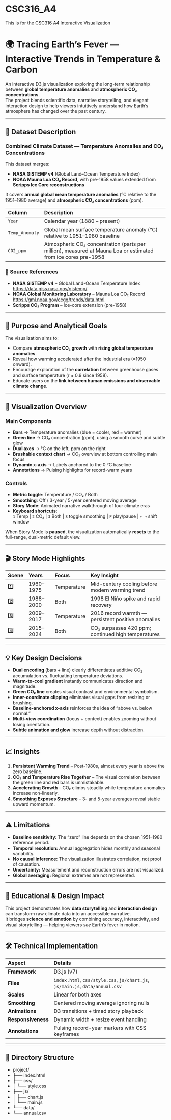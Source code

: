 # CSC316_A4
This is for the CSC316 A4 Interactive Visualization
# 🌍 Tracing Earth’s Fever — Interactive Trends in Temperature & Carbon

An interactive D3.js visualization exploring the long-term relationship between **global temperature anomalies** and **atmospheric CO₂ concentrations**.  
The project blends scientific data, narrative storytelling, and elegant interaction design to help viewers intuitively understand how Earth’s atmosphere has changed over the past century.

---

## 📘 Dataset Description

### Combined Climate Dataset — Temperature Anomalies and CO₂ Concentrations

This dataset merges:
- **NASA GISTEMP v4** (Global Land–Ocean Temperature Index)  
- **NOAA Mauna Loa CO₂ Record**, with pre-1958 values extended from **Scripps Ice Core reconstructions**

It covers **annual global mean temperature anomalies** (°C relative to the 1951–1980 average) and **atmospheric CO₂ concentrations** (ppm).

| Column | Description |
|:--------|:-------------|
| `Year` | Calendar year (1880 – present) |
| `Temp_Anomaly` | Global mean surface temperature anomaly (°C) relative to 1951–1980 baseline |
| `CO2_ppm` | Atmospheric CO₂ concentration (parts per million), measured at Mauna Loa or estimated from ice cores pre-1958 |

### 🔗 Source References
- **NASA GISTEMP v4** – Global Land-Ocean Temperature Index  
  https://data.giss.nasa.gov/gistemp/  
- **NOAA Global Monitoring Laboratory** – Mauna Loa CO₂ Record  
  https://gml.noaa.gov/ccgg/trends/data.html  
- **Scripps CO₂ Program** – Ice-core extension (pre-1958)  

---

## 🎯 Purpose and Analytical Goals

The visualization aims to:

- Compare **atmospheric CO₂ growth** with **rising global temperature anomalies**.  
- Reveal how warming accelerated after the industrial era (≈1950 onward).  
- Encourage exploration of the **correlation** between greenhouse gases and surface temperature (r ≈ 0.9 since 1958).  
- Educate users on the **link between human emissions and observable climate change**.

---

## 🧭 Visualization Overview

### Main Components
- **Bars** → Temperature anomalies (blue = cooler, red = warmer)  
- **Green line** → CO₂ concentration (ppm), using a smooth curve and subtle glow  
- **Dual axes** → °C on the left, ppm on the right  
- **Brushable context chart** → CO₂ overview at bottom controlling main focus  
- **Dynamic x-axis** → Labels anchored to the 0 °C baseline  
- **Annotations** → Pulsing highlights for record-warm years  

### Controls
- **Metric toggle**: Temperature / CO₂ / Both  
- **Smoothing**: Off / 3-year / 5-year centered moving average  
- **Story Mode**: Animated narrative walkthrough of four climate eras  
- **Keyboard shortcuts**:  
  `1` Temp | `2` CO₂ | `3` Both | `S` toggle smoothing | `P` play/pause | `← →` shift window  

When Story Mode is **paused**, the visualization automatically **resets** to the full-range, dual-metric default view.

---

## 🎬 Story Mode Highlights

| Scene | Years | Focus | Key Insight |
|:------|:------|:------|:------------|
| 1️⃣ | 1960–1975 | Temperature | Mid-century cooling before modern warming trend |
| 2️⃣ | 1988–2000 | Both | 1998 El Niño spike and rapid recovery |
| 3️⃣ | 2009–2017 | Temperature | 2016 record warmth — persistent positive anomalies |
| 4️⃣ | 2015–2024 | Both | CO₂ surpasses 420 ppm; continued high temperatures |

---

## 💡 Key Design Decisions

- **Dual encoding** (bars + line) clearly differentiates additive CO₂ accumulation vs. fluctuating temperature deviations.  
- **Warm-to-cool gradient** instantly communicates direction and magnitude.  
- **Green CO₂ line** creates visual contrast and environmental symbolism.  
- **Inner-coordinate clipping** eliminates visual gaps from resizing or brushing.  
- **Baseline-anchored x-axis** reinforces the idea of “above vs. below normal.”  
- **Multi-view coordination** (focus + context) enables zooming without losing orientation.  
- **Subtle animation and glow** increase depth without distraction.  

---

## 📈 Insights

1. **Persistent Warming Trend** – Post-1980s, almost every year is above the zero baseline.  
2. **CO₂ and Temperature Rise Together** – The visual correlation between the green line and red bars is unmistakable.  
3. **Accelerating Growth** – CO₂ climbs steadily while temperature anomalies increase non-linearly.  
4. **Smoothing Exposes Structure** – 3- and 5-year averages reveal stable upward momentum.  

---

## ⚠️ Limitations

- **Baseline sensitivity:** The “zero” line depends on the chosen 1951–1980 reference period.  
- **Temporal resolution:** Annual aggregation hides monthly and seasonal variability.  
- **No causal inference:** The visualization illustrates correlation, not proof of causation.  
- **Uncertainty:** Measurement and reconstruction errors are not visualized.  
- **Global averaging:** Regional extremes are not represented.  

---

## 🧠 Educational & Design Impact

This project demonstrates how **data storytelling** and **interaction design** can transform raw climate data into an accessible narrative.  
It bridges **science and emotion** by combining accuracy, interactivity, and visual storytelling — helping viewers *see* Earth’s fever in motion.

---

## 🛠️ Technical Implementation

| Aspect | Details |
|:-------|:---------|
| **Framework** | D3.js (v7) |
| **Files** | `index.html`, `css/style.css`, `js/chart.js`, `js/main.js`, `data/annual.csv` |
| **Scales** | Linear for both axes |
| **Smoothing** | Centered moving average ignoring nulls |
| **Animations** | D3 transitions + timed story playback |
| **Responsiveness** | Dynamic width + resize event handling |
| **Annotations** | Pulsing record-year markers with CSS keyframes |

---

## 📁 Directory Structure

- project/
- ├── index.html
- ├── css/
- │ └── style.css
- ├── js/
- │ ├── chart.js
- │ └── main.js
- └── data/
- └── annual.csv
